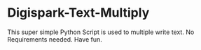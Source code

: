 # Digispark-Text-Multiply
This super simple Python Script is used to multiple write text.
No Requirements needed. 
Have fun.
